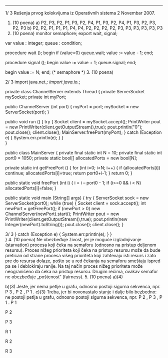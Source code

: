 --------------------------------------------------------------------------------


1/  3 
Rešenja prvog kolokvijuma iz Operativnih sistema 2 
Novembar 2007. 
1. (10 poena) 
a) P2, P3, P2, P1, P3, P2, P4, P1, P3, P2, P4, P1, P3, P2, P3, P2, P3 
b) P2, P2, P1, P1, P1, P4, P4, P2, P2, P2, P2, P3, P3, P3, P3, P3, P3 
2. (10 poena) 
monitor semaphore; 
export wait, signal; 
 
var value : integer; 
    queue : condition; 
 
procedure wait (); 
begin 
  if (value=0) queue.wait; 
  value := value - 1; 
end; 
 
procedure signal (); 
begin 
  value := value + 1; 
  queue.signal; 
end; 
 
begin 
  value := N; 
end; (* semaphore *) 
3. (10 poena) 

2/  3 
import java.net.*; 
import java.io.*; 
 
private class ChannelServer extends Thread { 
  private ServerSocket mySocket; 
  private int myPort; 
 
  public ChannelServer (int port) { 
    myPort = port; 
    mySocket = new ServerSocket(port); 
  }   
 
  public void run () { 
    try { 
      Socket client = mySocket.accept(); 
      PrintWriter pout = new PrintWriter(client.getOutputStream(),true); 
      pout.println("0"); 
      pout.close(); 
      client.close(); 
      MainServer.freePort(myPort); 
    } 
    catch (Exception e) { 
      System.err.println(e); 
    } 
  }   
} 
 
 
public class MainServer { 
  private final static int N = 10; 
  private final static int port0 = 1050; 
  private static bool[] allocatedPorts = new bool[N]; 
 
  private static int getFreePort () { 
    for (int i=0; i<N; i++) { 
      if (allocatedPorts[i]) continue; 
      allocatedPorts[i]=true; 
      return port0+i-1; 
    } 
    return 0; 
  }   
 
  public static void freePort (int i) { 
    i = i – port0 - 1; 
    if (i>=0 && i < N) 
      allocatedPorts[i]=false; 
  }   
 
  public static void main (String[] args) { 
    try { 
      ServerSocket sock = new ServerSocket(port0); 
      while (true) { 
        Socket client = sock.accept(); 
        int newPort = getFreePort(); 
        if (newPort > 0) 
          new ChannelServer(newPort).start(); 
        PrintWriter pout = new PrintWriter(client.getOutputStream(),true); 
        pout.println(new Integer(newPort).toString()); 
        pout.close(); 
        client.close(); 
      } 

3/  3 
    } 
    catch (Exception e) { 
      System.err.println(e); 
    } 
  }   
} 
4. (10 poena) 
Ne obezbeđuje živost, jer je moguće izgladnjivanje (starvation) procesa koji čeka na semaforu 
(odnosno na pristup deljenom resursu). Proces nižeg prioriteta koji čeka na pristup resursu 
može da bude pretican od strane procesa višeg prioriteta koji zahtevaju isti resurs i zato pre do 
resursa dolaze, pošto se u red čekanja na semaforu smeštaju ispred pa se i deblokiraju ranije. 
Na taj način proces nižeg prioriteta može neograničeno da čeka na pristup resursu. Drugim 
rečima, ovakav semafor ne obezbeđuje „poštenost“ (fairness). 
5. (10 poena) 
a)(4)  
 
b)(3) Jeste, jer nema petlje u grafu, odnosno postoji sigurna sekvenca, npr. P
3
, P
2
, P
1
. 
c)(3) Treba, jer bi novonastalo stanje i dalje bilo bezbedno: ne postoji petlja u grafu, odnosno 
postoji sigurna sekvenca, npr. P
2
, P
3
, P
1
. 
P
1
 
P
2
 
P
3
 
R
1
 
R
2
 
R
3
 